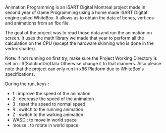 Animation Programming is an ISART Digital Montreal project made in second year of Game Programming using a home made ISART Digital engine called WhiteBox. It allows us to obtain the data of bones, vertices and animations from an fbx file.

The goal of the project was to read those data and run the animation on screen. It uses the math library we made that year to perform all the calculation on the CPU (except the hardware skinning who is done in the vertex shader).

Note: If not running on first try, make sure the Project Working Directory is set on : $(SolutionDir)Data
Otherwise change it to that manners.
Also please note that the project can only run in x86 Platform due to WhiteBox's specifications.

During the run, keys :

 - 1 : improve the speed of the animation
 - 2 : decrease the speed of the animation
 - 3 : reset the speed to normal speed
 - R : switch to the running animation
 - Z : switch to the walking animation
 - WASD : to move in world space
 - mouse : to rotate in world space
